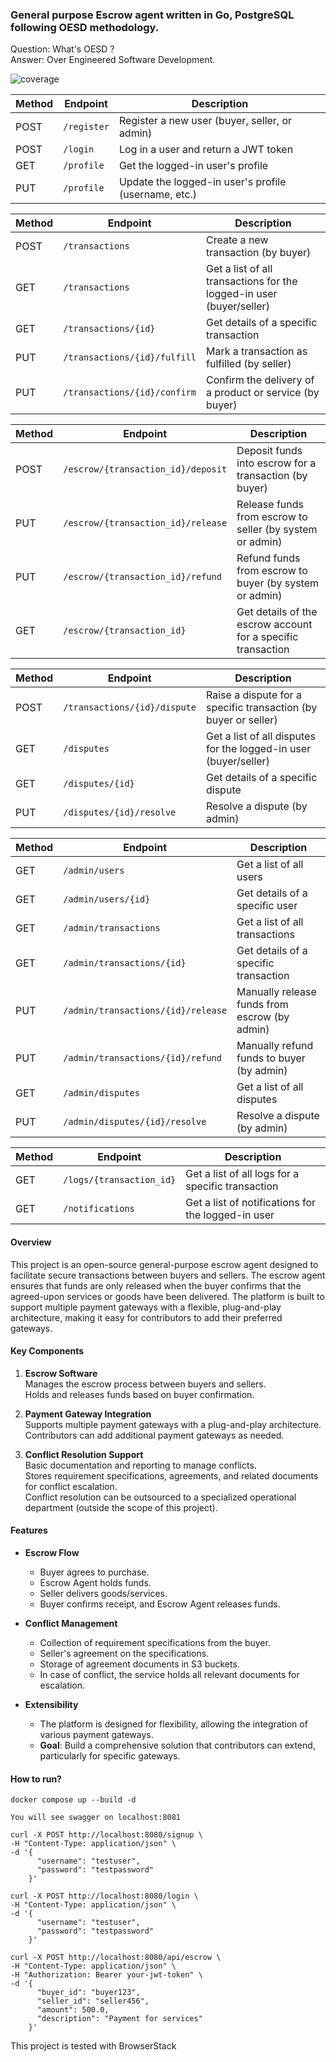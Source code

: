 ### General purpose Escrow agent written in Go, PostgreSQL following OESD methodology.

Question: What's OESD ? \
Answer: Over Engineered Software Development.


![coverage](https://img.shields.io/endpoint?url=https://raw.githubusercontent.com/org-45/escrow-agent/main/badge.json)



| Method | Endpoint        | Description                                      |
|--------|-----------------|--------------------------------------------------|
| POST   | `/register`      | Register a new user (buyer, seller, or admin)    |
| POST   | `/login`         | Log in a user and return a JWT token             |
| GET    | `/profile`       | Get the logged-in user's profile                 |
| PUT    | `/profile`       | Update the logged-in user's profile (username, etc.)|




| Method | Endpoint                     | Description                                                       |
|--------|------------------------------|-------------------------------------------------------------------|
| POST   | `/transactions`               | Create a new transaction (by buyer)                               |
| GET    | `/transactions`               | Get a list of all transactions for the logged-in user (buyer/seller)|
| GET    | `/transactions/{id}`          | Get details of a specific transaction                             |
| PUT    | `/transactions/{id}/fulfill`  | Mark a transaction as fulfilled (by seller)                       |
| PUT    | `/transactions/{id}/confirm`  | Confirm the delivery of a product or service (by buyer)            |





| Method | Endpoint                        | Description                                                       |
|--------|----------------------------------|-------------------------------------------------------------------|
| POST   | `/escrow/{transaction_id}/deposit` | Deposit funds into escrow for a transaction (by buyer)            |
| PUT    | `/escrow/{transaction_id}/release` | Release funds from escrow to seller (by system or admin)          |
| PUT    | `/escrow/{transaction_id}/refund`  | Refund funds from escrow to buyer (by system or admin)            |
| GET    | `/escrow/{transaction_id}`         | Get details of the escrow account for a specific transaction       |




| Method | Endpoint                      | Description                                                      |
|--------|-------------------------------|------------------------------------------------------------------|
| POST   | `/transactions/{id}/dispute`   | Raise a dispute for a specific transaction (by buyer or seller)  |
| GET    | `/disputes`                    | Get a list of all disputes for the logged-in user (buyer/seller) |
| GET    | `/disputes/{id}`               | Get details of a specific dispute                                |
| PUT    | `/disputes/{id}/resolve`       | Resolve a dispute (by admin)                                     |



| Method | Endpoint                          | Description                                                     |
|--------|-----------------------------------|-----------------------------------------------------------------|
| GET    | `/admin/users`                    | Get a list of all users                                         |
| GET    | `/admin/users/{id}`               | Get details of a specific user                                  |
| GET    | `/admin/transactions`             | Get a list of all transactions                                  |
| GET    | `/admin/transactions/{id}`        | Get details of a specific transaction                           |
| PUT    | `/admin/transactions/{id}/release`| Manually release funds from escrow (by admin)                   |
| PUT    | `/admin/transactions/{id}/refund` | Manually refund funds to buyer (by admin)                       |
| GET    | `/admin/disputes`                 | Get a list of all disputes                                      |
| PUT    | `/admin/disputes/{id}/resolve`    | Resolve a dispute (by admin)                                    |


| Method | Endpoint                        | Description                                                     |
|--------|---------------------------------|-----------------------------------------------------------------|
| GET    | `/logs/{transaction_id}`         | Get a list of all logs for a specific transaction                |
| GET    | `/notifications`                | Get a list of notifications for the logged-in user               |


#### Overview
This project is an open-source general-purpose escrow agent designed to facilitate secure transactions between buyers and sellers. The escrow agent ensures that funds are only released when the buyer confirms that the agreed-upon services or goods have been delivered. The platform is built to support multiple payment gateways with a flexible, plug-and-play architecture, making it easy for contributors to add their preferred gateways.

#### Key Components
1. **Escrow Software**  
   Manages the escrow process between buyers and sellers.  
   Holds and releases funds based on buyer confirmation.

2. **Payment Gateway Integration**  
   Supports multiple payment gateways with a plug-and-play architecture.  
   Contributors can add additional payment gateways as needed.

3. **Conflict Resolution Support**  
   Basic documentation and reporting to manage conflicts.  
   Stores requirement specifications, agreements, and related documents for conflict escalation.  
   Conflict resolution can be outsourced to a specialized operational department (outside the scope of this project).

#### Features
- **Escrow Flow**
  - Buyer agrees to purchase.
  - Escrow Agent holds funds.
  - Seller delivers goods/services.
  - Buyer confirms receipt, and Escrow Agent releases funds.

- **Conflict Management**
  - Collection of requirement specifications from the buyer.
  - Seller's agreement on the specifications.
  - Storage of agreement documents in S3 buckets.
  - In case of conflict, the service holds all relevant documents for escalation.

- **Extensibility**
  - The platform is designed for flexibility, allowing the integration of various payment gateways.
  - **Goal**: Build a comprehensive solution that contributors can extend, particularly for specific gateways.

#### How to run?

```
docker compose up --build -d

You will see swagger on localhost:8081
```

```
curl -X POST http://localhost:8080/signup \
-H "Content-Type: application/json" \
-d '{
      "username": "testuser",
      "password": "testpassword"
    }'
```

```
curl -X POST http://localhost:8080/login \
-H "Content-Type: application/json" \
-d '{
      "username": "testuser",
      "password": "testpassword"
    }'

```

```
curl -X POST http://localhost:8080/api/escrow \
-H "Content-Type: application/json" \
-H "Authorization: Bearer your-jwt-token" \
-d '{
      "buyer_id": "buyer123",
      "seller_id": "seller456",
      "amount": 500.0,
      "description": "Payment for services"
    }'
```

This project is tested with BrowserStack 
